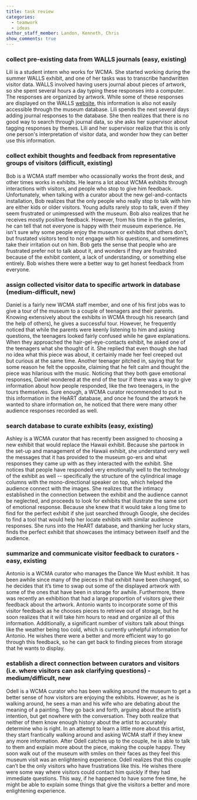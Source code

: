 ```yaml
---
title: task review
categories:
  - teamwork
  - ideas
author_staff_member: Landon, Kenneth, Chris
show_comments: true
---
```


### collect pre-existing data from WALLS journals (easy, existing)

Lili is a student intern who works for WCMA. She started working during the summer WALLS exhibit, and one of her tasks was to transcribe handwritten visitor data. WALLS involved having users journal about pieces of artwork, so she spent several hours a day typing these responses into a computer. The responses are organized by artwork. While some of these responses are displayed on the WALLS [website](https://wcma.williams.edu/walls/), this information is also not easily accessible through the museum database. Lili spends the next several days adding journal responses to the database. She then realizes that there is no good way to search through journal data, so she asks her supervisor about tagging responses by themes. Lili and her supervisor realize that this is only one person's interpretation of visitor data, and wonder how they can better use this information. 

### collect exhibit thoughts and feedback from representative groups of visitors (difficult, existing)

Bob is a WCMA staff member who ocassionally works the front desk, and other times works in exhibits. He learns a lot about WCMA exhibits through interactions with visitors, and people who stop to give him feedback. Unfortunately, when talking with a curator about the new gel-and-contacts installation, Bob realizes that the only people who really stop to talk with him are either kids or older visitors. Young adults rarely stop to talk, even if they seem frustrated or unimpressed with the museum. Bob also realizes that he receives mostly positive feedback. However, from his time in the galleries, he can tell that not everyone is happy with their museum experience. He isn't sure why some people enjoy the museum or exhibits that others don't, but frustated visitors tend to not engage with his questions, and sometimes take their irritation out on him. Bob gets the sense that people who are frustrated prefer not to talk about it, and wonders if they are frustrated because of the exhibit content, a lack of understanding, or something else entirely. Bob wishes there were a better way to get honest feedback from everyone.


### assign collected visitor data to specific artwork in database (medium-difficult, new)
Daniel is a fairly new WCMA staff member, and one of his first jobs was to give a tour of the museum to a couple of teenagers and their parents. Knowing extensively about the exhibits in WCMA through his research (and the help of others), he gives a successful tour. However, he frequently noticed that while the parents were keenly listening to him and asking questions, the teenagers looked fairly confused while he gave explanations. When they approached the hair-gel-eye-contacts exhibit, he asked one of the teenagers what she thought of it. She replied that even though she had no idea what this piece was about, it certainly made her feel creeped out but curious at the same time. Another teenager pitched in, saying that for some reason he felt the opposite, claiming that he felt calm and thought the piece was hilarious with the music. Noticing that they both gave emotional responses, Daniel wondered at the end of the tour if there was a way to give information about how people responded, like the two teenagers, in the tours themselves. Sure enough, a WCMA curator recommended to put in this information in the HeART database, and once he found the artwork he wanted to share information on, he noticed that there were many other audience responses recorded as well.

### search database to curate exhibits (easy, existing)
Ashley is a WCMA curator that has recently been assigned to choosing a new exhibit that would replace the Hawaii exhibit. Because she partook in the set-up and management of the Hawaii exhibit, she understand very well the messages that it has provided to the museum go-ers and what responses they came up with as they interacted with the exhibit. She notices that people have responded very emotionally well to the technology of the exhibit as well -- specifically the structure of the cylindrical image columns with the mono-directional speaker on top, which helped the audience connect with the images. She realizes that the intimacy established in the connection between the exhibit and the audience cannot be neglected, and proceeds to look for exhibits that illustrate the same sort of emotional response. Because she knew that it would take a long time to find for the perfect exhibit if she just searched through Google, she decides to find a tool that would help her locate exhibits with similar audience responses. She runs into the HeART database, and thanking her lucky stars, finds the perfect exhibit that showcases the intimacy between itself and the audience.

### summarize and communicate visitor feedback to curators - easy, existing

Antonio is a WCMA curator who manages the Dance We Must exhibit. It has been awhile since many of the pieces in that exhibit have been changed, so he decides that it’s time to swap out some of the displayed artwork with some of the ones that have been in storage for awhile. Furthermore, there was recently an exhibition that had a large proportion of visitors give their feedback about the artwork. Antonio wants to incorporate some of this visitor feedback as he chooses pieces to retrieve out of storage, but he soon realizes that it will take him hours to read and organize all of this information. Additionally, a significant number of visitors talk about things like the weather being too cold, which is currently unhelpful information for Antonio. He wishes there were a better and more efficient way to go through this feedback, so he can get back to finding pieces from storage that he wants to display. 


### establish a direct connection between curators and visitors (i.e. where visitors can ask clarifying questions) - medium/difficult, new

Odell is a WCMA curator who has been walking around the museum to get a better sense of how visitors are enjoying the exhibits. However, as he is walking around, he sees a man and his wife who are debating about the meaning of a painting. They go back and forth, arguing about the artist’s intention, but get nowhere with the conversation. They both realize that neither of them know enough history about the artist to accurately determine who is right. In an attempt to learn a little more about this artist, they start frantically walking around and asking WCMA staff if they knew any more information. After Odell catches up to the couple, he is able to talk to them and explain more about the piece, making the couple happy. They soon walk out of the museum with smiles on their faces as they feel this museum visit was an enlightening experience. Odell realizes that this couple can’t be the only visitors who have frustrations like this. He wishes there were some way where visitors could contact him quickly if they had immediate questions. This way, if he happened to have some free time, he might be able to explain some things that give the visitors a better and more enlightening experience.
